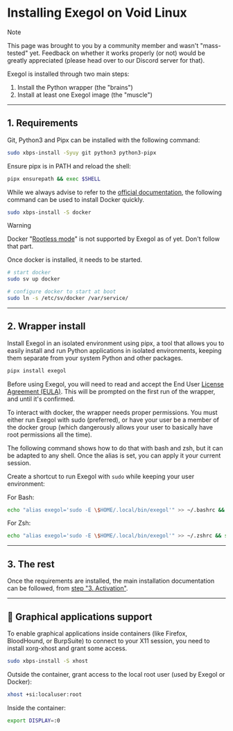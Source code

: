 # Installing Exegol on Void Linux


> [!NOTE] 
> This page was brought to you by a community member and wasn't "mass-tested" yet. Feedback on whether it works properly (or not) would be greatly appreciated (please head over to our Discord server for that).

Exegol is installed through two main steps:

1. Install the Python wrapper (the "brains")
2. Install at least one Exegol image (the "muscle")

---
## 1. Requirements

Git, Python3 and Pipx can be installed with the following command:

```bash
sudo xbps-install -Syuy git python3 python3-pipx
```

Ensure pipx is in PATH and reload the shell:

```bash
pipx ensurepath && exec $SHELL
```

While we always advise to refer to the [official documentation](https://docs.docker.com/engine/install/), the following command can be used to install Docker quickly.

```bash
sudo xbps-install -S docker
```

> [!WARNING]
> Docker "[Rootless mode](https://docs.docker.com/engine/security/rootless/)" is not supported by Exegol as of yet. Don't follow that part.

Once docker is installed, it needs to be started.

```bash
# start docker
sudo sv up docker

# configure docker to start at boot
sudo ln -s /etc/sv/docker /var/service/
```

---

## 2. Wrapper install 

Install Exegol in an isolated environment using pipx, a tool that allows you to easily install and run Python applications in isolated environments, keeping them separate from your system Python and other packages.

```bash
pipx install exegol
```


Before using Exegol, you will need to read and accept the End User [License Agreement (EULA)](https://docs.exegol.com/legal/eula). This will be prompted on the first run of the wrapper, and until it's confirmed.

To interact with docker, the wrapper needs proper permissions. You must either run Exegol with sudo (preferred), or have your user be a member of the docker group (which dangerously allows your user to basically have root permissions all the time).

The following command shows how to do that with bash and zsh, but it can be adapted to any shell. Once the alias is set, you can apply it your current session.


Create a shortcut to run Exegol with `sudo` while keeping your user environment:

For Bash:

```bash
echo "alias exegol='sudo -E \$HOME/.local/bin/exegol'" >> ~/.bashrc && source ~/.bashrc
```

For Zsh:

```zsh
echo "alias exegol='sudo -E \$HOME/.local/bin/exegol'" >> ~/.zshrc && source ~/.zshrc
```


---
## 3. The rest

Once the requirements are installed, the main installation documentation can be followed, from [step "3. Activation"](https://docs.exegol.com/first-install#_3-activation).

---
## 🌅 Graphical applications support 

To enable graphical applications inside containers (like Firefox, BloodHound, or BurpSuite) to connect to your X11 session, you need to install xorg-xhost and grant some access.

```bash
sudo xbps-install -S xhost
```

Outside the container, grant access to the local root user (used by Exegol or Docker):

```bash
xhost +si:localuser:root
```

Inside the container:

```bash
export DISPLAY=:0
```
